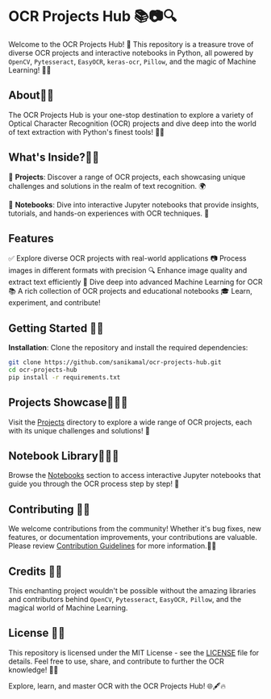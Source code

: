 # OCR Projects Hub 📚📷🔍

Welcome to the OCR Projects Hub! 🚀 This repository is a treasure trove of diverse OCR projects and interactive notebooks in Python, all powered by `OpenCV`, `Pytesseract`, `EasyOCR`, `keras-ocr`, `Pillow`, and the magic of Machine Learning! 🧙✨

## About🎩✨

The OCR Projects Hub is your one-stop destination to explore a variety of Optical Character Recognition (OCR) projects and dive deep into the world of text extraction with Python's finest tools! 🎩🔮

## What's Inside?🔮✨

📂 **Projects**: Discover a range of OCR projects, each showcasing unique challenges and solutions in the realm of text recognition. 🌍

📔 **Notebooks**: Dive into interactive Jupyter notebooks that provide insights, tutorials, and hands-on experiences with OCR techniques. 📝

## Features

✅ Explore diverse OCR projects with real-world applications
📷 Process images in different formats with precision
🔍 Enhance image quality and extract text efficiently
🧠 Dive deep into advanced Machine Learning for OCR
📚 A rich collection of OCR projects and educational notebooks
🎓 Learn, experiment, and contribute!

## Getting Started 🚀✨

**Installation**: Clone the repository and install the required dependencies:

   ```bash
   git clone https://github.com/sanikamal/ocr-projects-hub.git
   cd ocr-projects-hub
   pip install -r requirements.txt
   ```

## Projects Showcase🧙‍♂️📂

Visit the [Projects](projects/) directory to explore a wide range of OCR projects, each with its unique challenges and solutions! 🌟

## Notebook Library🧙‍♂️📘

Browse the [Notebooks](notebooks/) section to access interactive Jupyter notebooks that guide you through the OCR process step by step! 📘

## Contributing 🤝✨

We welcome contributions from the community! Whether it's bug fixes, new features, or documentation improvements, your contributions are valuable. Please review [Contribution Guidelines](CONTRIBUTING.md) for more information.👩‍🔬

## Credits 👏✨

This enchanting project wouldn't be possible without the amazing libraries and contributors behind `OpenCV`, `Pytesseract`, `EasyOCR,` `Pillow`, and the magical world of Machine Learning.

## License 📜✨

This repository is licensed under the MIT License - see the [LICENSE](LICENSE) file for details. Feel free to use, share, and contribute to further the OCR knowledge! 📝✅

Explore, learn, and master OCR with the OCR Projects Hub! 🌐🖋️🔥